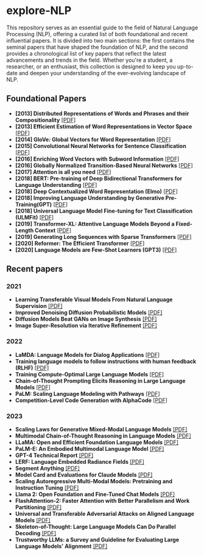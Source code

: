 # explore-NLP
This repository serves as an essential guide to the field of Natural Language Processing (NLP), offering a curated list of both foundational and recent influential papers. It is divided into two main sections: the first contains the seminal papers that have shaped the foundation of NLP, and the second provides a chronological list of key papers that reflect the latest advancements and trends in the field. Whether you're a student, a researcher, or an enthusiast, this collection is designed to keep you up-to-date and deepen your understanding of the ever-evolving landscape of NLP.

## Foundational Papers

* **[2013] Distributed Representations of Words and Phrases and their Compositionality** [\[PDF\]](https://arxiv.org/pdf/1310.4546.pdf)
* **[2013] Efficient Estimation of Word Representations in Vector Space** [\[PDF\]](https://arxiv.org/pdf/1301.3781.pdf)
* **[2014] GloVe: Global Vectors for Word Representation** [\[PDF\]](https://aclanthology.org/D14-1162.pdf)
* **[2015] Convolutional Neural Networks for Sentence Classification** [\[PDF\]](https://arxiv.org/pdf/1408.5882.pdf)
* **[2016] Enriching Word Vectors with Subword Information** [\[PDF\]](https://arxiv.org/abs/1607.04606)
* **[2016] Globally Normalized Transition-Based Neural Networks** [\[PDF\]](https://arxiv.org/pdf/1603.06042.pdf)
* **[2017] Attention is all you need** [\[PDF\]](https://proceedings.neurips.cc/paper/2017/file/3f5ee243547dee91fbd053c1c4a845aa-Paper.pdf)
* **[2018] BERT: Pre-training of Deep Bidirectional Transformers for Language Understanding** [\[PDF\]](https://arxiv.org/pdf/1810.04805.pdf)
* **[2018] Deep Contextualized Word Representation (Elmo)** [\[PDF\]](https://arxiv.org/abs/1802.05365)
* **[2018] Improving Language Understanding by Generative Pre-Training(GPT)** [\[PDF\]](https://s3-us-west-2.amazonaws.com/openai-assets/research-covers/language-unsupervised/language_understanding_paper.pdf)
* **[2018] Universal Language Model Fine-tuning for Text Classification (ULMFit)** [\[PDF\]](https://arxiv.org/abs/1801.06146)
* **[2019] Transformer-XL: Attentive Language Models Beyond a Fixed-Length Context** [\[PDF\]](https://arxiv.org/pdf/1901.02860v3.pdf)
* **[2019] Generating Long Sequences with Sparse Transformers** [\[PDF\]](https://arxiv.org/abs/1904.10509)
* **[2020] Reformer: The Efficient Transformer** [\[PDF\]](https://arxiv.org/abs/2001.04451)
* **[2020] Language Models are Few-Shot Learners (GPT3)** [\[PDF\]](https://proceedings.neurips.cc/paper/2020/file/1457c0d6bfcb4967418bfb8ac142f64a-Paper.pdf)

## Recent papers

### 2021
* **Learning Transferable Visual Models From Natural Language Supervision**  [\[PDF\]](https://arxiv.org/pdf/2103.00020.pdf)
* **Improved Denoising Diffusion Probabilistic Models** [\[PDF\]](https://arxiv.org/pdf/2102.09672.pdf)
* **Diffusion Models Beat GANs on Image Synthesis** [\[PDF\]](https://arxiv.org/pdf/2105.05233.pdf)
* **Image Super-Resolution via Iterative Refinement** [\[PDF\]](https://arxiv.org/pdf/2104.07636.pdf)

### 2022
* **LaMDA: Language Models for Dialog Applications** [\[PDF\]](https://arxiv.org/pdf/2201.08239.pdf)
* **Training language models to follow instructions with human feedback (RLHF)** [\[PDF\]](https://arxiv.org/pdf/2203.02155.pdf)
* **Training Compute-Optimal Large Language Models** [\[PDF\]](https://arxiv.org/pdf/2203.15556.pdf)
* **Chain-of-Thought Prompting Elicits Reasoning in Large Language Models** [\[PDF\]](https://arxiv.org/pdf/2201.11903.pdf)
* **PaLM: Scaling Language Modeling with Pathways** [\[PDF\]](https://arxiv.org/pdf/2204.02311.pdf)
* **Competition-Level Code Generation with AlphaCode** [\[PDF\]](https://arxiv.org/pdf/2203.07814.pdf)

### 2023
* **Scaling Laws for Generative Mixed-Modal Language Models** [\[PDF\]](https://arxiv.org/pdf/2301.03728.pdf)
* **Multimodal Chain-of-Thought Reasoning in Language Models** [\[PDF\]](https://arxiv.org/pdf/2302.00923.pdf)
* **LLaMA: Open and Efficient Foundation Language Models** [\[PDF\]](https://research.facebook.com/publications/llama-open-and-efficient-foundation-language-models/)
* **PaLM-E: An Embodied Multimodal Language Model** [\[PDF\]](https://arxiv.org/pdf/2303.03378.pdf)
* **GPT-4 Technical Report** [\[PDF\]](https://arxiv.org/pdf/2303.08774v2.pdf)
* **LERF: Language Embedded Radiance Fields** [\[PDF\]](https://arxiv.org/pdf/2303.09553.pdf)
* **Segment Anything** [\[PDF\]](https://arxiv.org/pdf/2304.02643v1.pdf)
* **Model Card and Evaluations for Claude Models** [\[PDF\]](https://www-files.anthropic.com/production/images/Model-Card-Claude-2.pdf)
* **Scaling Autoregressive Multi-Modal Models: Pretraining and Instruction Tuning** [\[PDF\]](https://scontent.fblr20-1.fna.fbcdn.net/v/t39.2365-6/358725877_789390529544546_1176484804732743296_n.pdf?_nc_cat=108&ccb=1-7&_nc_sid=3c67a6&_nc_ohc=v0zw2fL1XmcAX9tgEP6&_nc_ht=scontent.fblr20-1.fna&oh=00_AfAwdMbpn8prT7Qph2WYBcGRrqSz_-pBjDtV6A0hBQMo4g&oe=64DEE1F2)
* **Llama 2: Open Foundation and Fine-Tuned Chat Models** [\[PDF\]](https://arxiv.org/pdf/2307.09288v2.pdf)
* **FlashAttention-2: Faster Attention with Better Parallelism and Work Partitioning** [\[PDF\]](https://arxiv.org/pdf/2307.08691v1.pdf)
* **Universal and Transferable Adversarial Attacks on Aligned Language Models** [\[PDF\]](https://arxiv.org/pdf/2307.15043.pdf)
* **Skeleton-of-Thought: Large Language Models Can Do Parallel Decoding** [\[PDF\]](https://arxiv.org/pdf/2307.15337.pdf)
* **Trustworthy LLMs: a Survey and Guideline for Evaluating Large Language Models' Alignment** [\[PDF\]](https://arxiv.org/pdf/2308.05374.pdf)

